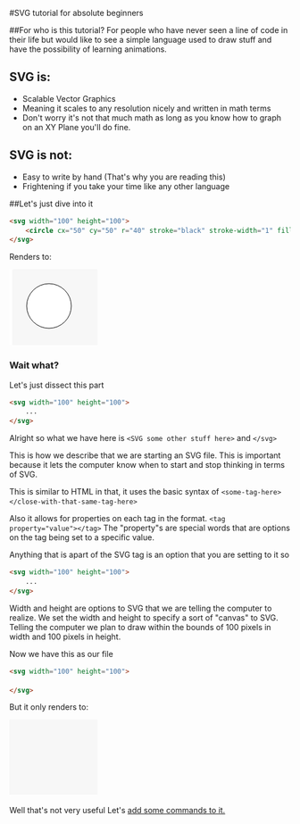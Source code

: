 #SVG tutorial for absolute beginners

##For who is this tutorial?
For people who have never seen a line of code in their life but would like to see a simple language used to draw stuff and have the possibility of learning animations.

## SVG is:
 - Scalable Vector Graphics
  - Meaning it scales to any resolution nicely and written in math terms
   - Don't worry it's not that much math as long as you know how to graph on an XY Plane you'll do fine.

## SVG is not:
 - Easy to write by hand (That's why you are reading this)
 - Frightening if you take your time like any other language

##Let's just dive into it
```HTML
<svg width="100" height="100">
    <circle cx="50" cy="50" r="40" stroke="black" stroke-width="1" fill="white" />
</svg>
```
Renders to:

![](1.png)
### Wait what?
Let's just dissect this part
```HTML
<svg width="100" height="100">
    ...
</svg>
```
Alright so what we have here is ``<SVG some other stuff here>`` and ``</svg>`` 

This is how we describe that we are starting an SVG file. This is important because it lets the computer know when to start and stop thinking in terms of SVG.

This is similar to HTML in that, it uses the basic syntax of ``<some-tag-here></close-with-that-same-tag-here>``

Also it allows for properties on each tag in the format. ``<tag property="value"></tag>`` The "property"s are special words that are options on the tag being set to a specific value.

Anything that is apart of the SVG tag is an option that you are setting to it so
```HTML
<svg width="100" height="100">
    ...
</svg>
```
Width and height are options to SVG that we are telling the computer to realize. We set the width and height to specify a sort of "canvas" to SVG. Telling the computer we plan to draw within the bounds of 100 pixels in width and 100 pixels in height.

Now we have this as our file
```HTML
<svg width="100" height="100">
    
</svg>
```
But it only renders to:

![](Screenshot_1.png)

Well that's not very useful Let's [add some commands to it.](Circles.md)

